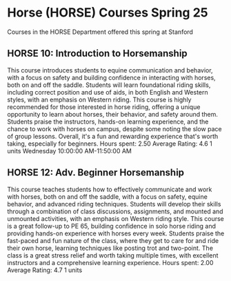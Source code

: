# Horse (HORSE) Courses Spring 25 
Courses in the HORSE Department offered this spring at Stanford
 ## HORSE 10: Introduction to Horsemanship
This course introduces students to equine communication and behavior, with a focus on safety and building confidence in interacting with horses, both on and off the saddle. Students will learn foundational riding skills, including correct position and use of aids, in both English and Western styles, with an emphasis on Western riding.
This course is highly recommended for those interested in horse riding, offering a unique opportunity to learn about horses, their behavior, and safety around them. Students praise the instructors, hands-on learning experience, and the chance to work with horses on campus, despite some noting the slow pace of group lessons. Overall, it's a fun and rewarding experience that's worth taking, especially for beginners.
Hours spent: 2.50
Average Rating: 4.6
1 units
Wednesday 10:00:00 AM-11:50:00 AM
## HORSE 12: Adv. Beginner Horsemanship
This course teaches students how to effectively communicate and work with horses, both on and off the saddle, with a focus on safety, equine behavior, and advanced riding techniques. Students will develop their skills through a combination of class discussions, assignments, and mounted and unmounted activities, with an emphasis on Western riding style.
This course is a great follow-up to PE 65, building confidence in solo horse riding and providing hands-on experience with horses every week. Students praise the fast-paced and fun nature of the class, where they get to care for and ride their own horse, learning techniques like posting trot and two-point. The class is a great stress relief and worth taking multiple times, with excellent instructors and a comprehensive learning experience.
Hours spent: 2.00
Average Rating: 4.7
1 units